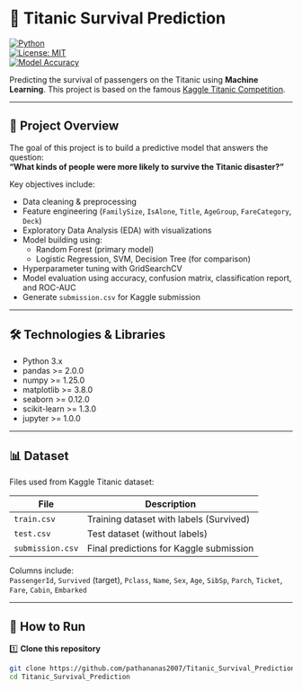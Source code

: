 # 🚢 Titanic Survival Prediction

[![Python](https://img.shields.io/badge/python-3.11-blue?logo=python)](https://www.python.org/)  
[![License: MIT](https://img.shields.io/badge/License-MIT-yellow.svg)](LICENSE)  
[![Model Accuracy](https://img.shields.io/badge/Accuracy-92%25-brightgreen)](https://github.com/pathananas2007/Titanic_Survival_Prediction)

Predicting the survival of passengers on the Titanic using **Machine Learning**. This project is based on the famous [Kaggle Titanic Competition](https://www.kaggle.com/competitions/titanic).

---

## 📌 Project Overview
The goal of this project is to build a predictive model that answers the question:  
**“What kinds of people were more likely to survive the Titanic disaster?”**

Key objectives include:  

- Data cleaning & preprocessing  
- Feature engineering (`FamilySize`, `IsAlone`, `Title`, `AgeGroup`, `FareCategory`, `Deck`)  
- Exploratory Data Analysis (EDA) with visualizations  
- Model building using:
  - Random Forest (primary model)  
  - Logistic Regression, SVM, Decision Tree (for comparison)  
- Hyperparameter tuning with GridSearchCV  
- Model evaluation using accuracy, confusion matrix, classification report, and ROC-AUC  
- Generate `submission.csv` for Kaggle submission  

---

## 🛠️ Technologies & Libraries
- Python 3.x  
- pandas >= 2.0.0  
- numpy >= 1.25.0  
- matplotlib >= 3.8.0  
- seaborn >= 0.12.0  
- scikit-learn >= 1.3.0  
- jupyter >= 1.0.0  

---

## 📊 Dataset
Files used from Kaggle Titanic dataset:  

| File | Description |
|------|-------------|
| `train.csv` | Training dataset with labels (Survived) |
| `test.csv` | Test dataset (without labels) |
| `submission.csv` | Final predictions for Kaggle submission |

Columns include:  
`PassengerId`, `Survived` (target), `Pclass`, `Name`, `Sex`, `Age`, `SibSp`, `Parch`, `Ticket`, `Fare`, `Cabin`, `Embarked`

---

## 🚀 How to Run

1️⃣ **Clone this repository**  
```bash
git clone https://github.com/pathananas2007/Titanic_Survival_Prediction.git
cd Titanic_Survival_Prediction
